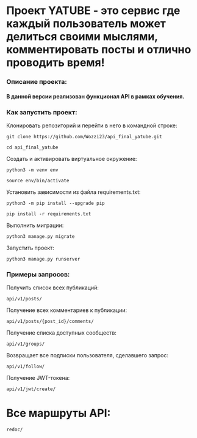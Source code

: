 # Проект YATUBE - это сервис где каждый пользователь может делиться своими мыслями, комментировать посты и отлично проводить время!

### Описание проекта:
#### В данной версии реализован функционал API в рамках обучения.



### Как запустить проект:

Клонировать репозиторий и перейти в него в командной строке:

```
git clone https://github.com/Wozzi23/api_final_yatube.git
```

```
cd api_final_yatube
```

Cоздать и активировать виртуальное окружение:

```
python3 -m venv env
```

```
source env/bin/activate
```

Установить зависимости из файла requirements.txt:

```
python3 -m pip install --upgrade pip
```

```
pip install -r requirements.txt
```

Выполнить миграции:

```
python3 manage.py migrate
```

Запустить проект:

```
python3 manage.py runserver
```

### Примеры запросов:

Получить список всех публикаций:
```
api/v1/posts/
```
Получение всех комментариев к публикации:
```
api/v1/posts/{post_id}/comments/
```
Получение списка доступных сообществ:
```
api/v1/groups/
```
Возвращает все подписки пользователя, сделавшего запрос:
```
api/v1/follow/
```
Получение JWT-токена:
```
api/v1/jwt/create/
```

# Все маршруты API:
```
redoc/
```
